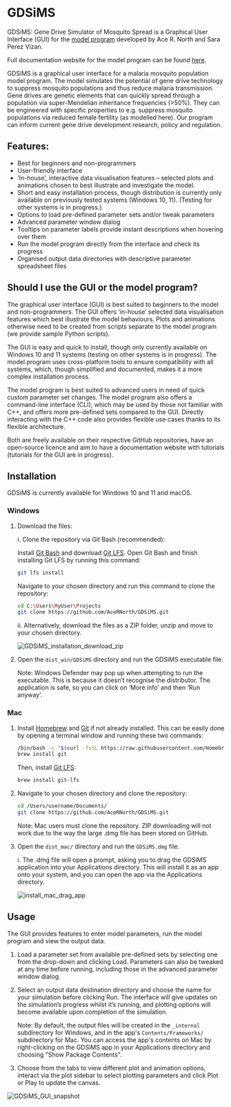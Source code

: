 # GDSiMS
GDSiMS: Gene Drive Simulator of Mosquito Spread is a Graphical User Interface (GUI) for the [model program](https://github.com/AceRNorth/GeneralMetapop) developed by Ace R. North and Sara Perez Vizan. 

Full documentation website for the model program can be found [here](https://acernorth.github.io/GeneralMetapop/ ).

GDSiMS is a graphical user interface for a malaria mosquito population model program. The model simulates the potential of gene drive technology to suppress mosquito populations and thus reduce malaria transmission. Gene drives are genetic elements that can quickly spread through a population via super-Mendelian inheritance frequencies (>50%). They can be engineered with specific properties to e.g. suppress mosquito populations via reduced female fertility (as modelled here). Our program can inform current gene drive development research, policy and regulation. 

## Features:
- Best for beginners and non-programmers
- User-friendly interface
- ‘In-house’, interactive data visualisation features – selected plots and animations chosen to best illustrate and investigate the model.
- Short and easy installation process, though distribution is currently only available on previously tested systems (Windows 10, 11). (Testing for other systems is in progress.)
- Options to load pre-defined parameter sets and/or tweak parameters
- Advanced parameter window dialog
- Tooltips on parameter labels provide instant descriptions when hovering over them
- Run the model program directly from the interface and check its progress
- Organised output data directories with descriptive parameter spreadsheet files

## Should I use the GUI or the model program?
The graphical user interface (GUI) is best suited to beginners to the model and non-programmers. The GUI offers ‘in-house’ selected data visualisation features which best illustrate the model behaviours. Plots and animations otherwise need to be created from scripts separate to the model program (we provide sample Python scripts).

The GUI is easy and quick to install, though only currently available on Windows 10 and 11 systems (testing on other systems is in progress). The model program uses cross-platform tools to ensure compatibility with all systems, which, though simplified and documented, makes it a more complex installation process. 

The model program is best suited to advanced users in need of quick custom parameter set changes. The model program also offers a command-line interface (CLI), which may be used by those not familiar with C++, and offers more pre-defined sets compared to the GUI. Directly interacting with the C++ code also provides flexible use cases thanks to its flexible architecture.

Both are freely available on their respective GitHub repositories, have an open-source licence and aim to have a documentation website with tutorials (tutorials for the GUI are in progress).

## Installation
GDSiMS is currently available for Windows 10 and 11 and macOS.

### Windows
1. Download the files:
   
   i. Clone the repository via Git Bash (recommended):
   
      Install [Git Bash](https://git-scm.com/downloads) and download [Git LFS](https://git-lfs.com/). Open Git Bash and finish installing Git LFS by running this command:

      ```bash
      git lfs install
      ```
      
      Navigate to your chosen directory and run this command to clone the repository:
   
      ```bash
      cd C:\Users\MyUser\Projects
      git clone https://github.com/AceRNorth/GDSiMS.git
      ```
   ii. Alternatively, download the files as a ZIP folder, unzip and move to your chosen directory.
   
   ![GDSiMS_installation_download_zip](https://github.com/user-attachments/assets/617f44d3-3d69-4bc3-9b3e-c21cd307a923)

3. Open the ```dist_win/GDSiMS``` directory and run the GDSiMS executable file.
   
   Note: Windows Defender may pop up when attempting to run the executable. This is because it doesn’t recognise the distributor. The application is safe, so you can click on ‘More info’ and then ‘Run anyway’.

### Mac

1. Install [Homebrew](https://git-scm.com/downloads) and [Git](https://git-scm.com/downloads/mac) if not already installed. This can be easily done by opening a terminal window and running these two commands:
   ```bash
   /bin/bash -c "$(curl -fsSL https://raw.githubusercontent.com/Homebrew/install/HEAD/install.sh)"
   brew install git
   ```
   Then, install [Git LFS](https://git-lfs.com/):
   ```bash
   brew install git-lfs
   ```
   
2. Navigate to your chosen directory and clone the repository:
   ```bash
   cd /Users/username/Documents/
   git clone https://github.com/AceRNorth/GDSiMS.git
   ```
   Note: Mac users must clone the repository. ZIP downloading will not work due to the way the large .dmg file has been stored on GitHub.

3. Open the ```dist_mac/``` directory and run the ```GDSiMS.dmg``` file.
   
   i. The .dmg file will open a prompt, asking you to drag the GDSiMS application into your Applications directory. This will install it as an app onto your system, and you can open the app via the Applications directory.

   ![install_mac_drag_app](https://github.com/user-attachments/assets/64ff68e2-5e6a-47ed-bbf1-b38f88fd53bb)


## Usage
The GUI provides features to enter model parameters, run the model program and view the output data. 

1. Load a parameter set from available pre-defined sets by selecting one from the drop-down and clicking Load. Parameters can also be tweaked at any time before running, including those in the advanced parameter window dialog.

2. Select an output data destination directory and choose the name for your simulation before clicking Run. The interface will give updates on the simulation’s progress whilst it’s running, and plotting options will become available upon completion of the simulation. 

   Note: By default, the output files will be created in the ```_internal``` subdirectory for Windows, and in the app's ```Contents/Frameworks/``` subdirectory for Mac. You can access the app's contents on Mac by right-clicking on the GDSiMS app in your Applications directory and choosing "Show Package Contents".

4. Choose from the tabs to view different plot and animation options, interact via the plot sidebar to select plotting parameters and click Plot or Play to update the canvas.

![GDSiMS_GUI_snapshot](https://github.com/user-attachments/assets/7b1cd53d-ab03-4e9b-adec-adc0c0ca0b77)



